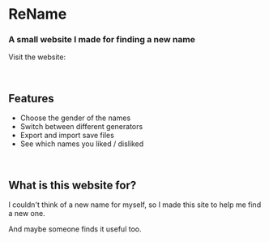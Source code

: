 <h1>ReName</h1>
<h3>A small website I made for finding a new name</h3>
<p>Visit the website: <a></a></p>
<br>

<h2>Features</h2>
<ul>
  <li>Choose the gender of the names</li>
  <li>Switch between different generators</li>
  <li>Export and import save files</li>
  <li>See which names you liked / disliked</li>
</ul>
<br>

<h2>What is this website for?</h2>
<p>I couldn't think of a new name for myself, so I made this site to help me find a new one.</p>
<p>And maybe someone finds it useful too.</p>
